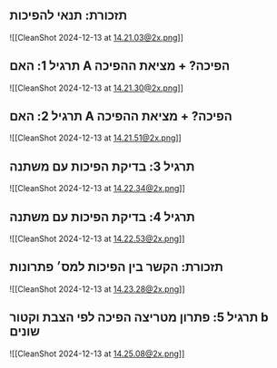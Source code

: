 ```table-of-contents
```
## תזכורת: תנאי להפיכות
![[CleanShot 2024-12-13 at 14.21.03@2x.png]]
## תרגיל 1: האם A הפיכה? + מציאת ההפיכה
![[CleanShot 2024-12-13 at 14.21.30@2x.png]]
## תרגיל 2: האם A הפיכה? + מציאת ההפיכה
![[CleanShot 2024-12-13 at 14.21.51@2x.png]]
## תרגיל 3: בדיקת הפיכות עם משתנה
![[CleanShot 2024-12-13 at 14.22.34@2x.png]]
## תרגיל 4: בדיקת הפיכות עם משתנה
![[CleanShot 2024-12-13 at 14.22.53@2x.png]]
## תזכורת: הקשר בין הפיכות למס׳ פתרונות
![[CleanShot 2024-12-13 at 14.23.28@2x.png]]
## תרגיל 5: פתרון מטריצה הפיכה לפי הצבת וקטור b שונים
![[CleanShot 2024-12-13 at 14.25.08@2x.png]]